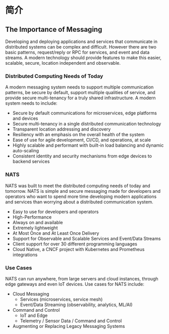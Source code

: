 # 简介

## The Importance of Messaging

Developing and deploying applications and services that communicate in distributed systems can be complex and difficult. However there are two basic patterns, request/reply or RPC for services, and event and data streams. A modern technology should provide features to make this easier, scalable, secure, location independent and observable.

### Distributed Computing Needs of Today

A modern messaging system needs to support multiple communication patterns, be secure by default, support multiple qualities of service, and provide secure multi-tenancy for a truly shared infrastructure. A modern system needs to include:

* Secure by default communications for microservices, edge platforms and devices
* Secure multi-tenancy in a single distributed communication technology
* Transparent location addressing and discovery
* Resiliency with an emphasis on the overall health of the system
* Ease of use for agile development, CI/CD, and operations, at scale
* Highly scalable and performant with built-in load balancing and dynamic auto-scaling
* Consistent identity and security mechanisms from edge devices to backend services

### NATS

NATS was built to meet the distributed computing needs of today and tomorrow. NATS is simple and secure messaging made for developers and operators who want to spend more time developing modern applications and services than worrying about a distributed communication system.

* Easy to use for developers and operators
* High-Performance
* Always on and available
* Extremely lightweight
* At Most Once and At Least Once Delivery
* Support for Observable and Scalable Services and Event/Data Streams
* Client support for over 30 different programming languages
* Cloud Native, a CNCF project with Kubernetes and Prometheus integrations

### Use Cases

NATS can run anywhere, from large servers and cloud instances, through edge gateways and even IoT devices. Use cases for NATS include:

* Cloud Messaging
  * Services \(microservices, service mesh\)
  * Event/Data Streaming \(observability, analytics, ML/AI\)
* Command and Control
  * IoT and Edge
  * Telemetry / Sensor Data / Command and Control
* Augmenting or Replacing Legacy Messaging Systems

